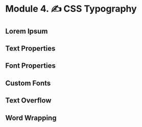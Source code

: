 # Module 4. ✍️ CSS Typography

## Lorem Ipsum

## Text Properties

## Font Properties

## Custom Fonts

## Text Overflow

## Word Wrapping